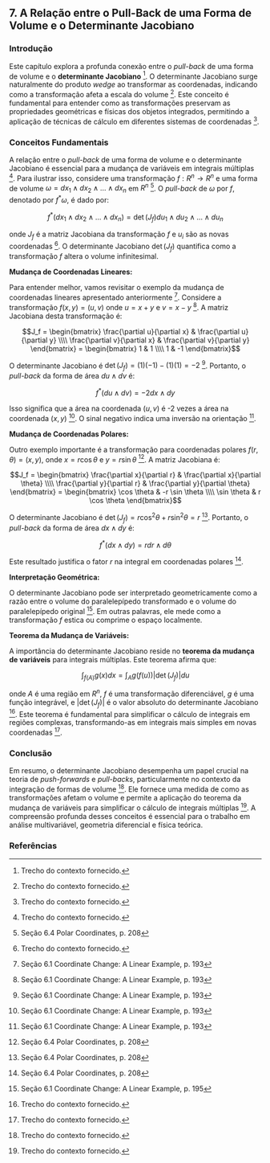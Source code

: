 ## 7. A Relação entre o Pull-Back de uma Forma de Volume e o Determinante Jacobiano

### Introdução
Este capítulo explora a profunda conexão entre o *pull-back* de uma forma de volume e o **determinante Jacobiano** [^1]. O determinante Jacobiano surge naturalmente do produto *wedge* ao transformar as coordenadas, indicando como a transformação afeta a escala do volume [^1]. Este conceito é fundamental para entender como as transformações preservam as propriedades geométricas e físicas dos objetos integrados, permitindo a aplicação de técnicas de cálculo em diferentes sistemas de coordenadas [^1].

### Conceitos Fundamentais

A relação entre o *pull-back* de uma forma de volume e o determinante Jacobiano é essencial para a mudança de variáveis em integrais múltiplas [^1]. Para ilustrar isso, considere uma transformação $f: R^n \rightarrow R^n$ e uma forma de volume $\omega = dx_1 \wedge dx_2 \wedge \dots \wedge dx_n$ em $R^n$ [^21]. O *pull-back* de $\omega$ por $f$, denotado por $f^*\omega$, é dado por:

$$f^*(dx_1 \wedge dx_2 \wedge \dots \wedge dx_n) = \det(J_f) du_1 \wedge du_2 \wedge \dots \wedge du_n$$

onde $J_f$ é a matriz Jacobiana da transformação $f$ e $u_i$ são as novas coordenadas [^1]. O determinante Jacobiano $\det(J_f)$ quantifica como a transformação $f$ altera o volume infinitesimal.

**Mudança de Coordenadas Lineares:**

Para entender melhor, vamos revisitar o exemplo da mudança de coordenadas lineares apresentado anteriormente [^2]. Considere a transformação $f(x, y) = (u, v)$ onde $u = x + y$ e $v = x - y$ [^2]. A matriz Jacobiana desta transformação é:

$$J_f = \begin{bmatrix} \frac{\partial u}{\partial x} & \frac{\partial u}{\partial y} \\\\ \frac{\partial v}{\partial x} & \frac{\partial v}{\partial y} \end{bmatrix} = \begin{bmatrix} 1 & 1 \\\\ 1 & -1 \end{bmatrix}$$

O determinante Jacobiano é $\det(J_f) = (1)(-1) - (1)(1) = -2$ [^2]. Portanto, o *pull-back* da forma de área $du \wedge dv$ é:

$$f^*(du \wedge dv) = -2 dx \wedge dy$$

Isso significa que a área na coordenada $(u, v)$ é -2 vezes a área na coordenada $(x, y)$ [^2]. O sinal negativo indica uma inversão na orientação [^2].

**Mudança de Coordenadas Polares:**

Outro exemplo importante é a transformação para coordenadas polares $f(r, \theta) = (x, y)$, onde $x = r \cos \theta$ e $y = r \sin \theta$ [^20]. A matriz Jacobiana é:

$$J_f = \begin{bmatrix} \frac{\partial x}{\partial r} & \frac{\partial x}{\partial \theta} \\\\ \frac{\partial y}{\partial r} & \frac{\partial y}{\partial \theta} \end{bmatrix} = \begin{bmatrix} \cos \theta & -r \sin \theta \\\\ \sin \theta & r \cos \theta \end{bmatrix}$$

O determinante Jacobiano é $\det(J_f) = r \cos^2 \theta + r \sin^2 \theta = r$ [^20]. Portanto, o *pull-back* da forma de área $dx \wedge dy$ é:

$$f^*(dx \wedge dy) = r dr \wedge d\theta$$

Este resultado justifica o fator $r$ na integral em coordenadas polares [^20].

**Interpretação Geométrica:**

O determinante Jacobiano pode ser interpretado geometricamente como a razão entre o volume do paralelepípedo transformado e o volume do paralelepípedo original [^4]. Em outras palavras, ele mede como a transformação $f$ estica ou comprime o espaço localmente.

**Teorema da Mudança de Variáveis:**

A importância do determinante Jacobiano reside no **teorema da mudança de variáveis** para integrais múltiplas. Este teorema afirma que:

$$\int_{f(A)} g(x) dx = \int_A g(f(u)) |\det(J_f)| du$$

onde $A$ é uma região em $R^n$, $f$ é uma transformação diferenciável, $g$ é uma função integrável, e $|\det(J_f)|$ é o valor absoluto do determinante Jacobiano [^1]. Este teorema é fundamental para simplificar o cálculo de integrais em regiões complexas, transformando-as em integrais mais simples em novas coordenadas [^1].

### Conclusão
Em resumo, o determinante Jacobiano desempenha um papel crucial na teoria de *push-forwards* e *pull-backs*, particularmente no contexto da integração de formas de volume [^1]. Ele fornece uma medida de como as transformações afetam o volume e permite a aplicação do teorema da mudança de variáveis para simplificar o cálculo de integrais múltiplas [^1]. A compreensão profunda desses conceitos é essencial para o trabalho em análise multivariável, geometria diferencial e física teórica.

### Referências
[^1]: Trecho do contexto fornecido.
[^2]: Seção 6.1 Coordinate Change: A Linear Example, p. 193
[^4]: Seção 6.1 Coordinate Change: A Linear Example, p. 195
[^20]: Seção 6.4 Polar Coordinates, p. 208
[^21]: Seção 6.4 Polar Coordinates, p. 208
<!-- END -->